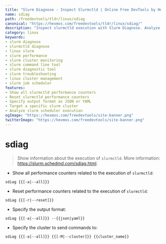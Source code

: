 ```yaml
---
title: "Slurm Diagnose - Inspect Slurmctld | Online Free DevTools by Hexmos"
name: sdiag
path: /freedevtools/tldr/linux/sdiag
canonical: "https://hexmos.com/freedevtools/tldr/linux/sdiag/"
description: "Inspect slurmctld execution with Slurm Diagnose. Analyze performance counters, reset metrics, and format output. Free online tool, no registration required."
category: linux
keywords:
- slurm diagnose
- slurmctld diagnose
- linux slurm
- slurm performance
- slurm cluster monitoring
- slurm command line tool
- slurm diagnostic tool
- slurm troubleshooting
- linux cluster management
- slurm job scheduler
features:
- Show all slurmctld performance counters
- Reset slurmctld performance counters
- Specify output format as JSON or YAML
- Target a specific slurm cluster
- Analyze slurm scheduler execution
ogImage: "https://hexmos.com/freedevtools/site-banner.png"
twitterImage: "https://hexmos.com/freedevtools/site-banner.png"
---
```


# sdiag

> Show information about the execution of `slurmctld`.
> More information: <https://slurm.schedmd.com/sdiag.html>.

- Show all performance counters related to the execution of `slurmctld`:

`sdiag {{[-a|--all]}}`

- Reset performance counters related to the execution of `slurmctld`:

`sdiag {{[-r|--reset]}}`

- Specify the output format:

`sdiag {{[-a|--all]}} --{{json|yaml}}`

- Specify the cluster to send commands to:

`sdiag {{[-a|--all]}} {{[-M|--cluster]}} {{cluster_name}}`
